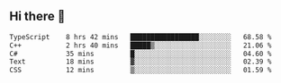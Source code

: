 ## Hi there 👋

 <!--START_SECTION:waka-->

```txt
TypeScript    8 hrs 42 mins   █████████████████░░░░░░░░   68.58 %
C++           2 hrs 40 mins   █████▒░░░░░░░░░░░░░░░░░░░   21.06 %
C#            35 mins         █░░░░░░░░░░░░░░░░░░░░░░░░   04.60 %
Text          18 mins         ▓░░░░░░░░░░░░░░░░░░░░░░░░   02.39 %
CSS           12 mins         ▒░░░░░░░░░░░░░░░░░░░░░░░░   01.59 %
```

<!--END_SECTION:waka-->

<!--
**ValentinRapp/ValentinRapp** is a ✨ _special_ ✨ repository because its `README.md` (this file) appears on your GitHub profile.

Here are some ideas to get you started:

- 🔭 I’m currently working on ...
- 🌱 I’m currently learning ...
- 👯 I’m looking to collaborate on ...
- 🤔 I’m looking for help with ...
- 💬 Ask me about ...
- 📫 How to reach me: ...
- 😄 Pronouns: ...
- ⚡ Fun fact: ...
-->
